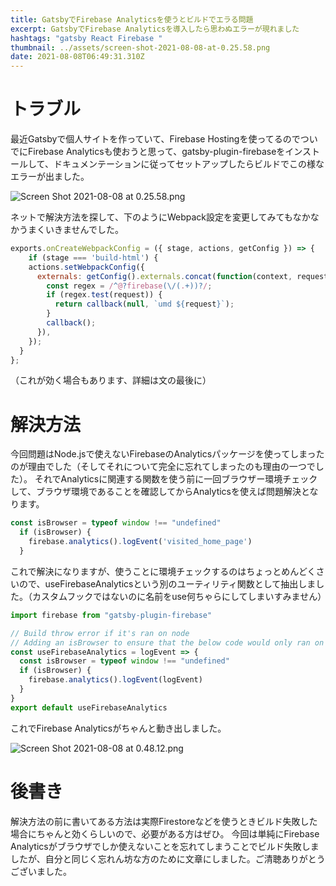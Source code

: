 ```yaml
---
title: GatsbyでFirebase Analyticsを使うとビルドでエラる問題
excerpt: GatsbyでFirebase Analyticsを導入したら思わぬエラーが現れました
hashtags: "gatsby React Firebase "
thumbnail: ../assets/screen-shot-2021-08-08-at-0.25.58.png
date: 2021-08-08T06:49:31.310Z
---
```

# トラブル
最近Gatsbyで個人サイトを作っていて、Firebase Hostingを使ってるのでついでにFirebase Analyticsも使おうと思って、gatsby-plugin-firebaseをインストールして、ドキュメンテーションに従ってセットアップしたらビルドでこの様なエラーが出ました。

![Screen Shot 2021-08-08 at 0.25.58.png](https://qiita-image-store.s3.ap-northeast-1.amazonaws.com/0/1825969/369702ea-66ec-5062-3d20-c859fe774645.png)

ネットで解決方法を探して、下のようにWebpack設定を変更してみてもなかなかうまくいきませんでした。

```gatsby-node.js
exports.onCreateWebpackConfig = ({ stage, actions, getConfig }) => {
    if (stage === 'build-html') {
    actions.setWebpackConfig({
      externals: getConfig().externals.concat(function(context, request, callback) {
        const regex = /^@?firebase(\/(.+))?/;
        if (regex.test(request)) {
          return callback(null, `umd ${request}`);
        }
        callback();
      }),
    });
  }
};
```

（これが効く場合もあります、詳細は文の最後に）

# 解決方法
今回問題はNode.jsで使えないFirebaseのAnalyticsパッケージを使ってしまったのが理由でした（そしてそれについて完全に忘れてしまったのも理由の一つでした）。
それでAnalyticsに関連する関数を使う前に一回ブラウザー環境チェックして、ブラウザ環境であることを確認してからAnalyticsを使えば問題解決となります。

```index.js
const isBrowser = typeof window !== "undefined"
  if (isBrowser) {
    firebase.analytics().logEvent('visited_home_page')
  }
```

これで解決になりますが、使うことに環境チェックするのはちょっとめんどくさいので、useFirebaseAnalyticsという別のユーティリティ関数として抽出しました。（カスタムフックではないのに名前をuse何ちゃらにしてしまいすみません）

```fbAnalytics.js
import firebase from "gatsby-plugin-firebase"

// Build throw error if it's ran on node
// Adding an isBrowser to ensure that the below code would only ran on browser
const useFirebaseAnalytics = logEvent => {
  const isBrowser = typeof window !== "undefined"
  if (isBrowser) {
    firebase.analytics().logEvent(logEvent)
  }
}
export default useFirebaseAnalytics

```
これでFirebase Analyticsがちゃんと動き出しました。

![Screen Shot 2021-08-08 at 0.48.12.png](https://qiita-image-store.s3.ap-northeast-1.amazonaws.com/0/1825969/7475ad35-1d2a-bf26-a81e-025b6aace950.png)


# 後書き
解決方法の前に書いてある方法は実際Firestoreなどを使うときビルド失敗した場合にちゃんと効くらしいので、必要がある方はぜひ。
今回は単純にFirebase Analyticsがブラウザでしか使えないことを忘れてしまうことでビルド失敗しましたが、自分と同じく忘れん坊な方のために文章にしました。ご清聴ありがとうございました。
